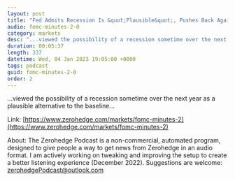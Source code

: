 ```yaml
---
layout: post
title: "Fed Admits Recession Is &quot;Plausible&quot;, Pushes Back Against &quot;Unwarranted&quot; Easing Expectations"
audio: fomc-minutes-2-0
category: markets
desc: "...viewed the possibility of a recession sometime over the next year as a plausible alternative to the baseline..."
duration: 00:05:37
length: 337
datetime: Wed, 04 Jan 2023 19:05:00 +0000
tags: podcast
guid: fomc-minutes-2-0
order: 2
---
```

...viewed the possibility of a recession sometime over the next year as a plausible alternative to the baseline...

Link: [https://www.zerohedge.com/markets/fomc-minutes-2](https://www.zerohedge.com/markets/fomc-minutes-2)

About: The Zerohedge Podcast is a non-commercial, automated program, designed to give people a way to get news from Zerohedge in an audio format.  I am actively working on tweaking and improving the setup to create a better listening experience (December 2022).  Suggestions are welcome: [zerohedgePodcast@outlook.com](mailto:zerohedgePodcast@outlook.com)